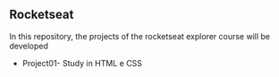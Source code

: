 ## Rocketseat 


In this repository, the projects of the rocketseat explorer course will be developed

- Project01- Study in HTML e CSS
